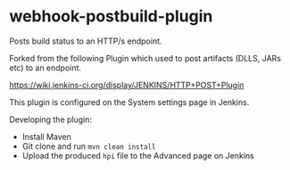 webhook-postbuild-plugin
==========================

Posts build status to an HTTP/s endpoint.

Forked from the following Plugin which used to post artifacts (DLLS, JARs etc) to an endpoint.

https://wiki.jenkins-ci.org/display/JENKINS/HTTP+POST+Plugin

This plugin is configured on the System settings page in Jenkins.

Developing the plugin:

* Install Maven
* Git clone and run `mvn clean install`
* Upload the produced `hpi` file to the Advanced page on Jenkins


